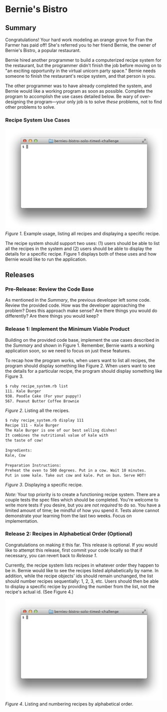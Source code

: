 # Bernie's Bistro


## Summary
Congratulations! Your hard work modeling an orange grove for Fran the Farmer has paid off! She's referred you to her friend Bernie, the owner of Bernie's Bistro, a popular restaurant.

Bernie hired another programmer to build a computerized recipe system for the restaurant, but the programmer didn't finish the job before moving on to "an exciting opportunity in the virtual unicorn party space." Bernie needs someone to finish the restaurant's recipe system, and that person is you.

The other programmer was to have already completed the system, and Bernie would like a working program as soon as possible.  Complete the program to accomplish the use cases detailed below. Be wary of over-designing the program—your only job is to solve *these* problems, not to find other problems to solve.


### Recipe System Use Cases
![required use cases](readme-assets/required-animation.gif)  
*Figure 1*. Example usage, listing all recipes and displaying a specific recipe.

The recipe system should support two uses:  (1) users should be able to list all the recipes in the system and (2) users should be able to display the details for a specific recipe.  Figure 1 displays both of these uses and how Bernie would like to run the application.


## Releases
### Pre-Release:  Review the Code Base
As mentioned in the *Summary*, the previous developer left some code.  Review the provided code.  How was the developer approaching the problem?  Does this approach make sense?  Are there things you would do differently?  Are there things you would keep?
 

### Release 1: Implement the Minimum Viable Product
Building on the provided code base, implement the use cases described in the *Summary* and shown in Figure 1.  Remember, Bernie wants a working application soon, so we need to focus on just these features.

To recap how the program works, when users want to list all recipes, the program should display something like Figure 2.  When users want to see the details for a particular recipe, the program should display something like Figure 3.

```
$ ruby recipe_system.rb list
111. Kale Burger
938. Poodle Cake (For your puppy!)
567. Peanut Butter Coffee Brownie
```
*Figure 2*.  Listing all the recipes.

```
$ ruby recipe_system.rb display 111
Recipe 111 - Kale Burger 
The Kale Burger is one of our best selling dishes!
It combines the nutritional value of kale with
the taste of cow!

Ingredients:
Kale, Cow

Preparation Instructions:
Preheat the oven to 500 degrees. Put in a cow. Wait 10 minutes.
Put in some kale. Take out cow and kale. Put on bun. Serve HOT!
```
*Figure 3*.  Displaying a specific recipe.

*Note:*  Your top priority is to create a functioning recipe system.  There are a couple tests the spec files which should be completed. You're welcome to write more tests if you desire, but you are *not required* to do so. You have a limited amount of time; be mindful of how you spend it.  Tests alone cannot demonstrate your learning from the last two weeks.  Focus on implementation.


### Release 2:  Recipes in Alphabetical Order (Optional)
Congratulations on making it this far.  This release is optional.  If you would like to attempt this release, first commit your code locally so that if necessary, you can revert back to *Release 1*.

Currently, the recipe system lists recipes in whatever order they happen to be in.  Bernie would like to see the recipes listed alphabetically by name.  In addition, while the recipe objects' ids should remain unchanged, the list should number recipes sequentially:  1, 2, 3, etc.  Users should then be able to display a specific recipe by providing the number from the list, not the recipe's actual id.  (See Figure 4.)

![optional feature animation](readme-assets/optional-animation.gif)  
*Figure 4*.  Listing and numbering recipes by alphabetical order.

